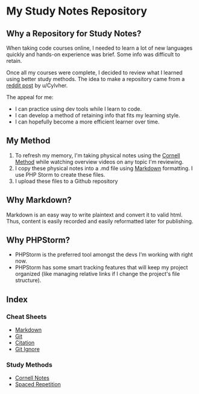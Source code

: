 # My Study Notes Repository

## Why a Repository for Study Notes?
When taking code courses online, I needed to learn a lot of new languages quickly and hands-on experience was brief. Some info was difficult to retain.

Once all my courses were complete, I decided to review what I learned using better study methods.
The idea to make a repository came from a [reddit post](https://www.reddit.com/r/learnprogramming/comments/11n6n7z/using_github_to_write_my_notes_has_helped_me/) by u/Cylvher.

The appeal for me:
* I can practice using dev tools while I learn to code.
* I can develop a method of retaining info that fits my learning style.
* I can hopefully become a more efficient learner over time.

## My Method

1. To refresh my memory, I'm taking physical notes using the [Cornell Method](cornell-notes.md) while watching overview videos on any topic I'm reviewing.
2. I copy these physical notes into a .md file using [Markdown](markdown.md) formatting. I use PHP Storm to create these files.
3. I upload these files to a Github repository

## Why Markdown?
Markdown is an easy way to write plaintext and convert it to valid html. Thus, content is easily recorded and easily reformatted later for publishing.

## Why PHPStorm?
* PHPStorm is the preferred tool amongst the devs I'm working with right now.
* PHPStorm has some smart tracking features that will keep my project organized (like managing relative links if I change the project's file structure).

## Index

### Cheat Sheets
* [Markdown](markdown.md)
* [Git](git-basics.md)
* [Citation](citation.md)
* [Git Ignore](gitignore.md)

### Study Methods
* [Cornell Notes](cornell-notes.md)
* [Spaced Repetition](spaced-repetition.md)


